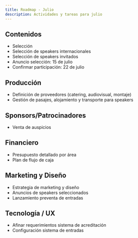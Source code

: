 ```yaml
---
title: Roadmap - Julio
description: Actividades y tareas para julio
---
```


## Contenidos
- Selección
- Selección de speakers internacionales
- Selección de speakers invitados
- Anuncio selección: 15 de julio
- Confirmar participación: 22 de julio

## Producción
- Definición de proveedores (catering, audiovisual, montaje)
- Gestión de pasajes, alojamiento y transporte para speakers

## Sponsors/Patrocinadores
- Venta de auspicios

## Financiero
- Presupuesto detallado por área
- Plan de flujo de caja

## Marketing y Diseño
- Estrategia de marketing y diseño
- Anuncios de speakers seleccionados
- Lanzamiento preventa de entradas

## Tecnología / UX
- Afinar requerimientos sistema de acreditación
- Configuración sistema de entradas